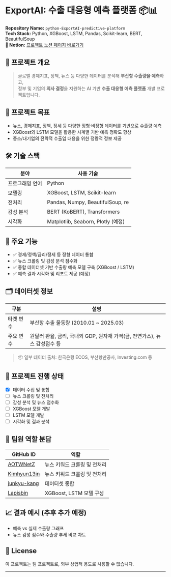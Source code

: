 # ExportAI: 수출 대응형 예측 플랫폼 📦📊

**Repository Name:** `python-ExportAI-predictive-platform`  
**Tech Stack:** Python, XGBoost, LSTM, Pandas, Scikit-learn, BERT, BeautifulSoup
<br>**📘 Notion:** [프로젝트 노션 페이지 바로가기](https://www.notion.so/DSBA-1e8671bafae780f68b3fedea2bf10f45)

## 📌 프로젝트 개요

> 글로벌 경제지표, 정책, 뉴스 등 다양한 데이터를 분석해 **부산항 수출량을 예측**하고,  
> 정부 및 기업의 **의사 결정**을 지원하는 AI 기반 **수출 대응형 예측 플랫폼** 개발 프로젝트입니다.

## 🎯 프로젝트 목표

- 뉴스, 경제지표, 정책, 정세 등 다양한 정형·비정형 데이터를 기반으로 수출량 예측
- XGBoost와 LSTM 모델을 활용한 시계열 기반 예측 정확도 향상
- 중소/대기업의 전략적 수출입 대응을 위한 정량적 정보 제공

## 🛠 기술 스택

| 분야           | 사용 기술                                       |
|----------------|------------------------------------------------|
| 프로그래밍 언어 | Python                                          |
| 모델링         | XGBoost, LSTM, Scikit-learn                     |
| 전처리         | Pandas, Numpy, BeautifulSoup, re               |
| 감성 분석      | BERT (KoBERT), Transformers                     |
| 시각화         | Matplotlib, Seaborn, Plotly (예정)             |

## 📁 주요 기능

- ✅ 경제/정책/금리/정세 등 정형 데이터 통합
- ✅ 뉴스 크롤링 및 감성 분석 점수화
- ✅ 종합 데이터셋 기반 수출량 예측 모델 구축 (XGBoost / LSTM)
- ✅ 예측 결과 시각화 및 리포트 제공 (예정)

## 🗂 데이터셋 정보

| 구분              | 설명                                               |
|-------------------|----------------------------------------------------|
| 타겟 변수         | 부산항 수출 물동량 (2010.01 ~ 2025.03)            |
| 주요 변수         | 원달러 환율, 금리, 국내외 GDP, 원자재 가격(금, 천연가스), 뉴스 감성점수 등 |

> 📦 일부 데이터 출처: 한국은행 ECOS, 부산항만공사, Investing.com 등

## 📌 프로젝트 진행 상태

- [x] 데이터 수집 및 통합
- [ ] 뉴스 크롤링 및 전처리
- [ ] 감성 분석 및 뉴스 점수화
- [ ] XGBoost 모델 개발
- [ ] LSTM 모델 개발
- [ ] 시각화 및 결과 분석

## 👥 팀원 역할 분담

| GitHub ID | 역할 |
|-----------|------|
| [AOTWNetZ](https://github.com/AOTWNetZ) | 뉴스 키워드 크롤링 및 전처리 |
| [Kimhyun13in](https://github.com/Kimhyun13in) | 뉴스 키워드 크롤링 및 전처리 |
| [junkyu-kang](https://github.com/junkyu-kang) | 데이터셋 종합 |
| [Lapisbin](https://github.com/Lapisbin) | XGBoost, LSTM 모델 구성 |


## 📈 결과 예시 (추후 추가 예정)

- 예측 vs 실제 수출량 그래프
- 뉴스 감성 점수와 수출량 추세 비교 차트

## 📄 License

이 프로젝트는 팀 프로젝트로, 외부 상업적 용도로 사용할 수 없습니다.

---

